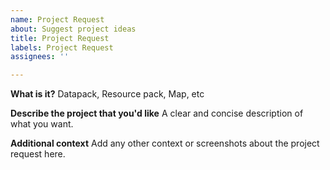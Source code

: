 ```yaml
---
name: Project Request
about: Suggest project ideas
title: Project Request
labels: Project Request
assignees: ''

---
```


**What is it?**
Datapack, Resource pack, Map, etc

**Describe the project that you'd like**
A clear and concise description of what you want.

**Additional context**
Add any other context or screenshots about the project request here.

